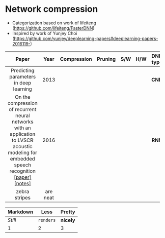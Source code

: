 # Network compression

- Categorization based on work of lifeiteng (https://github.com/lifeiteng/FasterDNN)
- Inspired by work of Yunjey Choi (https://github.com/yunjey/deeplearning-papers#deeplearning-papers-2016119-)




| Paper         | Year  | Compression | Pruning | S/W | H/W | DNN type |
| :-----------: |:-----:|:-----------:|:-------:|:---:|:---:|:--------:|
| Predicting parameters in deep learning | 2013 |             |         |     |     | **CNN** | 
| On the compression of recurrent neural networks with an application to LVSCR acoustic modeling for embedded speech recognition [[paper]](https://arxiv.org/pdf/1603.08042.pdf) [[notes]](https://github.com/mjc92/studies/blob/master/notes/On_the_compression_of_recurrent_neural_networks_with_an_application_to_lvcsr_acoustic_modeling_for_embedded_speech_recognition.md) | 2016 |  |         |     |     | **RNN** |
| zebra stripes | are neat      |             |         |     |     |          |


Markdown | Less | Pretty
--- | --- | ---
*Still* | `renders` | **nicely**
1 | 2 | 3
